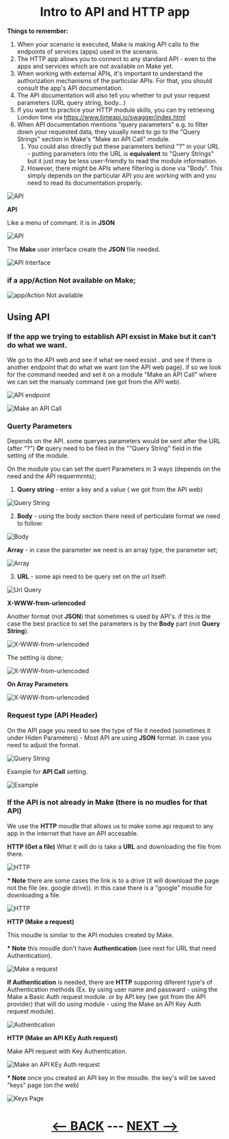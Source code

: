 <div align="center">

# Intro to API and HTTP app


</div>

__Things to remember:__

1. When your scenario is executed, Make is making API calls to the endpoints of services (apps) used in the scenario.
2. The HTTP app allows you to connect to any standard API - even to the apps and services which are not available on Make yet.
3. When working with external APIs, it's important to understand the authorization mechanisms of the particular APIs. For that, you should consult the app's API documentation.
4. The API documentation will also tell you whether to put your request parameters (URL query string, body...)
5. If you want to practice your HTTP module skills, you can try retrieving London time via https://www.timeapi.io/swagger/index.html
6. When API documentation mentions "query parameters" e.g. to filter down your requested data, they usually need to go to the "Query Strings" section in Make's "Make an API Call" module.
   1. You could also directly put these parameters behind "?" in your URL - putting parameters into the URL is __equivalent__ to "Query Strings" but it just may be less user-friendly to read the module information.
   2. However, there might be APIs where filtering is done via "Body". This simply depends on the particular API you are working with and you need to read its documentation properly.
  
   
![API](pic/l3introtoapi.gif)

__API__ 

Like a menu of commant. it is in __JSON__

![API](pic/l3introtoapi1.gif)



The __Make__ user interface create the __JSON__ file needed.

![API Interface](pic/l3introtoapiinterface.gif)

### if a app/Action Not available on Make;

![app/Action Not available](pic/l3introtoapinotavailable.gif)

## Using API

### If the app we trying to establish API exsist in Make but it can't do what we want.

We go to the API web and see if what we need exsist . and see if there is another endpoint that do what we want (on the API web page).  if so we look for the command needed and set it on a module "Make an API Call" where we can set the manualy command (we got from the API web).
   
![API endpoint](pic/l3introtoapiendpoint.gif)

![Make an API Call](pic/l3introtoapimakecall.gif)

### Querty Parameters

Depends on the API. some queryes parameters would be sent after the URL (after "?") __Or__  query need to be filed in the ""Query String" field in the setting of the module.

On the module you can set the quert Parameters in 3 ways (depends on the need and the API requermrnts);
1. __Query string__ -  enter a key and a value ( we got from the API web)

![Query String](pic/l3introtoapistring.gif)

2. __Body__ - using the body section there need of perticulate format we need to follow:

![Body](pic/l3introtoapibody.gif)

__Array__ - in case the parameter we need is an array type, the parameter set;

![Array](pic/l3introtoapiarray.gif)

3. __URL__ - some api need to be query set on the url itself:
   
![Url Query](pic/l3introtoapiurl.gif)

__X-WWW-from-urlencoded__

Another format (not __JSON__) that sometimes is used by API's. if this is the case the best practice to set the parameters is by the __Body__ part (not __Query String__).

![X-WWW-from-urlencoded](pic/l3introtoapiwwwform.gif)

The setting is done;

![X-WWW-from-urlencoded](pic/l3introtoapiwwwform.gif)

__On Array Parameters__

![X-WWW-from-urlencoded](pic/l3introtoapiwwwarray.gif)

### Request type (API Header)

On the  API page you need to see the type of file it needed (sometimes it under Hiden Parameters) - Most API are using __JSON__ format. 
In case you need to adjust the format.

![Query String](pic/l3introtoapiwwwformformat.gif)

Example for __API Call__ setting.

![Example](pic/l3introtoapiexample.gif)

### If the API is not already in Make (there is no mudles for that API)

We use the __HTTP__ moudle that allows us to make some api request to any app in the internet that have an API accesable.

__HTTP (Get a file)__
What it will do is take a __URL__ and downloading the file from there.

![HTTP](pic/l3introtoapihttp.gif)

__* Note__ there are some cases the link is to a drive (it will download the page not the file (ex. google drive)). in this case there is a "google" moudle for downloading a file.

![HTTP](pic/l3introtoapigoogle.gif)

__HTTP (Make a request)__

This moudle is similar to the API modules created by Make.

__* Note__ this moudle don't have __Authentication__ (see next for URL that need Authentication).

![Make a request](pic/l3introtoapihttpmake.gif)

__If Authentication__ is needed, there are __HTTP__ supporing diferent type's of Authentication methods (Ex. by using user name and passward - using the Make a Basic Auth request module. or by API key (we got from the API provider) that will do using module - using the Make an API Key Auth request module).

![Authentication](pic/l3introtoapiautentication.gif)

__HTTP (Make an API KEy Auth request)__

Make API request with Key Authentication.

![Make an API KEy Auth request](pic/l3introtoapiapireq.gif)

__* Note__ once you created an API key in the moudle. the key's will be saved "keys" page (on the web)

![Keys Page](pic/l3introtoapikeypage.gif)

<div align="center">
  
# [<-- BACK](l3managingconnections.md) --- [NEXT -->](l3gettinghelp.md)
</div>
